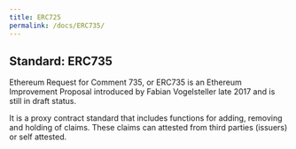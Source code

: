 ```yaml
---
title: ERC725
permalink: /docs/ERC735/
---
```


## Standard: ERC735

Ethereum Request for Comment 735, or ERC735 is an Ethereum Improvement Proposal introduced by Fabian Vogelsteller late 2017 and is still in draft status.

It is a proxy contract standard that includes functions for adding, removing and holding of claims.
These claims can attested from third parties (issuers) or self attested.